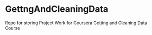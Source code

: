 GettngAndCleaningData
=====================

Repo for storing Project Work for Coursera Getting and Cleaning Data Course
